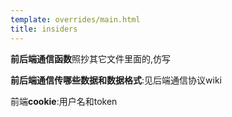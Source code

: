```yaml
---
template: overrides/main.html
title: insiders
---
```


**前后端通信函数**照抄其它文件里面的,仿写

**前后端通信传哪些数据和数据格式**:见后端通信协议wiki

前端**cookie**:用户名和token

